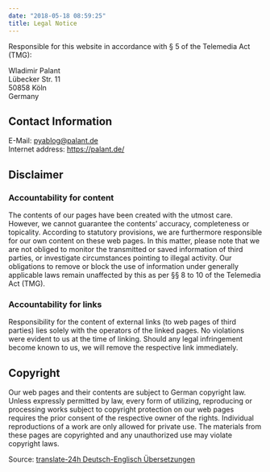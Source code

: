 ```yaml
---
date: "2018-05-18 08:59:25"
title: Legal Notice
---
```


Responsible for this website in accordance with § 5 of the Telemedia Act (TMG):

Wladimir Palant<br>
Lübecker Str. 11<br>
50858 Köln<br>
Germany

## Contact Information

E-Mail: <pyablog@palant.de><br>
Internet address: <https://palant.de/>

## Disclaimer

### Accountability for content

The contents of our pages have been created with the utmost care. However, we cannot guarantee the contents’ accuracy, completeness or topicality. According to statutory provisions, we are furthermore responsible for our own content on these web pages. In this matter, please note that we are not obliged to monitor the transmitted or saved information of third parties, or investigate circumstances pointing to illegal activity. Our obligations to remove or block the use of information under generally applicable laws remain unaffected by this as per §§ 8 to 10 of the Telemedia Act (TMG).

### Accountability for links

Responsibility for the content of external links (to web pages of third parties) lies solely with the operators of the linked pages. No violations were evident to us at the time of linking. Should any legal infringement become known to us, we will remove the respective link immediately.

## Copyright

Our web pages and their contents are subject to German copyright law. Unless expressly permitted by law, every form of utilizing, reproducing or processing works subject to copyright protection on our web pages requires the prior consent of the respective owner of the rights. Individual reproductions of a work are only allowed for private use. The materials from these pages are copyrighted and any unauthorized use may violate copyright laws.

Source: [translate-24h Deutsch-Englisch Übersetzungen](http://www.translate-24h.de/)
